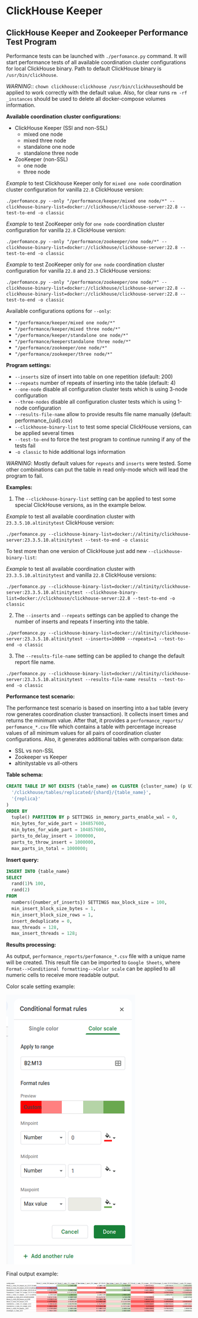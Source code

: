 # ClickHouse Keeper

## ClickHouse Keeper and Zookeeper Performance Test Program

Performance tests can be launched with `./perfomance.py` command.
It will start performance tests of all available coordination cluster configurations for local ClickHouse binary. Path 
to default ClickHouse binary is `/usr/bin/clickhouse`. 

*WARNING*:: `chown clickhouse:clickhouse /usr/bin/clickhouse`should be applied to work correctly with the default value.
Also, for clear runs `rm -rf _instances` should be used to delete all docker-compose volumes information.

**Available coordination cluster configurations:**

* ClickHouse Keeper (SSl and non-SSL)
  * mixed one node
  * mixed three node
  * standalone one node 
  * standalone three node
* ZooKeeper (non-SSL)
  * one node 
  * three node

*Example* to test Clickhouse Keeper only for `mixed one node` coordination cluster configuration for vanilla `22.8` ClickHouse version:

```commandline
./perfomance.py --only "/performance/keeper/mixed one node/*" --clickhouse-binary-list=docker://clickhouse/clickhouse-server:22.8 --test-to-end -o classic
```

*Example* to test ZooKeeper only for `one node` coordination cluster configuration for vanilla `22.8` ClickHouse version:

```commandline
./perfomance.py --only "/performance/zookeeper/one node/*" --clickhouse-binary-list=docker://clickhouse/clickhouse-server:22.8 --test-to-end -o classic
```

*Example* to test ZooKeeper only for `one node` coordination cluster configuration for vanilla `22.8` and `23.3` ClickHouse versions:

```commandline
./perfomance.py --only "/performance/zookeeper/one node/*" --clickhouse-binary-list=docker://clickhouse/clickhouse-server:22.8 --clickhouse-binary-list=docker://clickhouse/clickhouse-server:22.8 --test-to-end -o classic
```

Available configurations options for `--only`:

* `"/performance/keeper/mixed one node/*"`
* `"/performance/keeper/mixed three node/*"`
* `"/performance/keeper/standalone one node/*"`
* `"/performance/keeperstandalone three node/*"`
* `"/performance/zookeeper/one node/*"`
* `"/performance/zookeeper/three node/*"`

**Program settings:**

* `--inserts` size of insert into table on one repetition (default: 200)
* `--repeats` number of repeats of inserting into the table (default: 4)
* `--one-node` disable all configuration cluster tests which is using 3-node configuration
* `--three-nodes` disable all configuration cluster tests which is using 1-node configuration
* `--results-file-name` allow to provide results file name manually (default: performance_{uid}.csv)
* `--clickhouse-binary-list` to test some special ClickHouse versions, can be applied several times
* `--test-to-end` to force the test program to continue running if any of the tests fail
* `-o classic` to hide additional logs information

*WARNING*: Mostly default values for `repeats` and `inserts` were tested. Some other combinations can put the
table in read only-mode which will lead the program to fail.

**Examples:**

1) The `--clickhouse-binary-list` setting can be applied to test some special ClickHouse versions, as in the example below.

*Example* to test all available coordination cluster with `23.3.5.10.altinitytest` ClickHouse version:
```commandline
./perfomance.py --clickhouse-binary-list=docker://altinity/clickhouse-server:23.3.5.10.altinitytest --test-to-end -o classic
```

To test more than one version of ClickHouse just add new `--clickhouse-binary-list`:

*Example* to test all available coordination cluster with `23.3.5.10.altinitytest` and vanilla `22.8` ClickHouse versions:

```commandline
./perfomance.py --clickhouse-binary-list=docker://altinity/clickhouse-server:23.3.5.10.altinitytest --clickhouse-binary-list=docker://clickhouse/clickhouse-server:22.8 --test-to-end -o classic
```

2) The `--inserts` and `--repeats` settings can be applied to change the number of inserts and repeats f inserting into the table.

```commandline
./perfomance.py --clickhouse-binary-list=docker://altinity/clickhouse-server:23.3.5.10.altinitytest --inserts=10000 --repeats=1 --test-to-end -o classic
```

3) The `--results-file-name` setting can be applied to change the default report file name.

```commandline
./perfomance.py --clickhouse-binary-list=docker://altinity/clickhouse-server:23.3.5.10.altinitytest --results-file-name results --test-to-end -o classic
```

**Performance test scenario:**

The performance test scenario is based on inserting into a `bad` table (every row generates coordination cluster
transaction). It collects insert times and returns the minimum value. After that, it provides a `performance_reports/
perfomance_*.csv` file which contains a table with percentage increase values of all minimum values for all pairs of 
coordination cluster configurations. Also, it generates additional tables with comparison data:

* SSL vs non-SSL
* Zookeeper vs Keeper
* altinitystable vs all-others

**Table schema:**

```sql
CREATE TABLE IF NOT EXISTS {table_name} on CLUSTER {cluster_name} (p UInt64, x UInt64) ENGINE = ReplicatedSummingMergeTree(
  '/clickhouse/tables/replicated/{shard}/{table_name}', 
  '{replica}'
) 
ORDER BY 
  tuple() PARTITION BY p SETTINGS in_memory_parts_enable_wal = 0, 
  min_bytes_for_wide_part = 104857600, 
  min_bytes_for_wide_part = 104857600, 
  parts_to_delay_insert = 1000000, 
  parts_to_throw_insert = 1000000, 
  max_parts_in_total = 1000000;
```

**Insert query:**

```sql
INSERT INTO {table_name} 
SELECT 
  rand(1)% 100, 
  rand(2) 
FROM 
  numbers({number_of_inserts}) SETTINGS max_block_size = 100, 
  min_insert_block_size_bytes = 1, 
  min_insert_block_size_rows = 1, 
  insert_deduplicate = 0, 
  max_threads = 128, 
  max_insert_threads = 128;
```

**Results processing:**

As output, `performance_reports/perfomance_*.csv` file with a unique name will be created. This result file can be 
imported to `Google Sheets`, where `Format-->Conditional formatting-->Color scale` can be applied 
to all numeric cells to receive more readable output.

Color scale setting example:

<img src="readme_data/color_scale_settings.png" alt="color scale settings img">

Final output example:

<img src="readme_data/final_output.png" alt="final output img">

